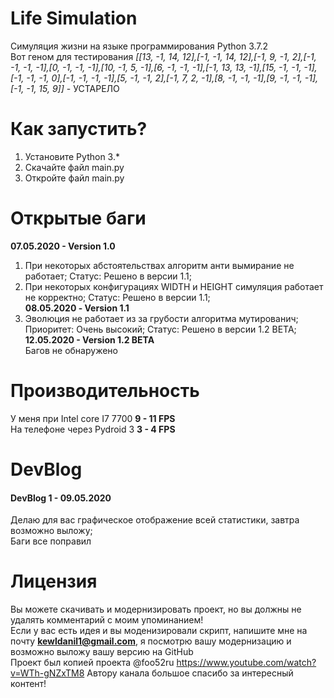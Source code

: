 # Life Simulation
Симуляция жизни на языке программирования Python 3.7.2 <br/>
Вот геном для тестирования *[[13, -1, 14, 12],[-1, -1, 14, 12],[-1, 9, -1, 2],[-1, -1, -1, -1],[0, -1, -1, -1],[10, -1, 5, -1],[6, -1, -1, -1],[-1, 13, 13, -1],[15, -1, -1, -1],[-1, -1, -1, 0],[-1, -1, -1, -1],[5, -1, -1, 2],[-1, 7, 2, -1],[8, -1, -1, -1],[9, -1, -1, -1],[-1, -1, 15, 9]]* - УСТАРЕЛО

# Как запустить?
1. Установите Python 3.* <br/>
2. Скачайте файл main.py <br/>
4. Откройте файл main.py <br/>

# Открытые баги
**07.05.2020 - Version 1.0** <br/>
1. При некоторых абстоятельствах алгоритм анти вымирание не работает; Статус: Решено в версии 1.1; <br/>
2. При некоторых конфигурациях WIDTH и HEIGHT симуляция работает не корректно; Статус: Решено в версии 1.1; <br/>
**08.05.2020 - Version 1.1** <br/>
1. Эволюция не работает из за грубости алгоритма мутированич; Приоритет: Очень высокий; Статус: Решено в версии 1.2 BETA; <br/>
**12.05.2020 - Version 1.2 BETA** <br/>
Багов не обнаружено

# Производительность
У меня при Intel core I7 7700 **9 - 11 FPS** <br/>
На телефоне через Pydroid 3 **3 - 4 FPS** <br/>

# DevBlog
<h4>DevBlog 1 - 09.05.2020</h4>
Делаю для вас графическое отображение всей статистики, завтра возможно выложу; <br/>
Баги все поправил

# Лицензия
Вы можете скачивать и модернизировать проект, но вы должны не удалять комментарий с моим упоминанием! <br/>
Если у вас есть идея и вы моденизировали скрипт, напишите мне на почту **kewldanil1@gmail.com**, я посмотрю вашу модернизацию и возможно выложу вашу версию на GitHub <br/>
Проект был копией проекта @foo52ru https://www.youtube.com/watch?v=WTh-gNZxTM8 Автору канала большое спасибо за интересный контент!
